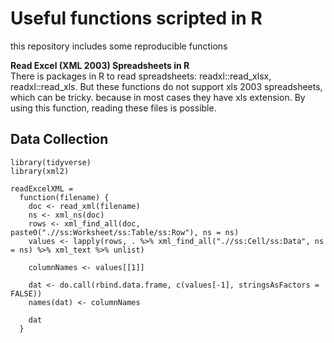 # Useful functions scripted in R

this repository includes some reproducible functions

**Read Excel (XML 2003) Spreadsheets in R**  
There is packages in R to read spreadsheets: readxl::read_xlsx, readxl::read_xls. But these functions do not support xls 2003 spreadsheets, which can be tricky. because in most cases they have xls extension.
By using this function, reading these files is possible.  

## Data Collection

```{r}
library(tidyverse)
library(xml2)

readExcelXML =
  function(filename) {
    doc <- read_xml(filename)
    ns <- xml_ns(doc)
    rows <- xml_find_all(doc, paste0(".//ss:Worksheet/ss:Table/ss:Row"), ns = ns)
    values <- lapply(rows, . %>% xml_find_all(".//ss:Cell/ss:Data", ns = ns) %>% xml_text %>% unlist)
    
    columnNames <- values[[1]]
    
    dat <- do.call(rbind.data.frame, c(values[-1], stringsAsFactors = FALSE))
    names(dat) <- columnNames
    
    dat
  }
  ```
